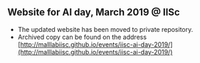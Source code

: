 ## Website for AI day, March 2019 @ IISc

- The updated website has been moved to private repository.
- Archived copy can be found on the address [http://malllabiisc.github.io/events/iisc-ai-day-2019/](http://malllabiisc.github.io/events/iisc-ai-day-2019/)
